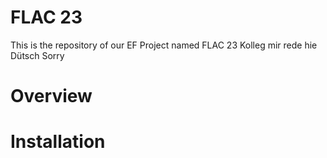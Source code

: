 # FLAC 23
This is the repository of our EF Project named FLAC 23
Kolleg mir rede hie Dütsch Sorry

# Overview

# Installation
